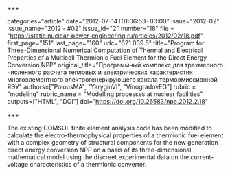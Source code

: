 +++

categories="article"
date="2012-07-14T01:06:53+03:00"
issue="2012-02"
issue_name="2012 - #02"
issue_id="2"
number="18"
file = "https://static.nuclear-power-engineering.ru/articles/2012/02/18.pdf"
first_page="151"
last_page="160"
udc="621.039.5"
title="Program for Three-Dimensional Numerical Computation of Thermal and Electrical Properties of a Multicell Thermionic Fuel Element for the Direct Energy Conversion NPP"
original_title="Программный комплекс для трехмерного численного расчета тепловых и электрических характеристик многоэлементного электрогенерирующего канала термоэмиссионной ЯЭУ"
authors=["PolousMA", "YaryginVI", "VinogradovEG"]
rubric = "modeling"
rubric_name = "Modelling processes at nuclear facilities"
outputs=["HTML", "DOI"]
doi="https://doi.org/10.26583/npe.2012.2.18"

+++

The existing COMSOL finite element analysis code has been modified to calculate the electro-thermophysical properties of a thermionic fuel element with a complex geometry of structural components for the new generation direct energy conversion NPP on a basis of its three-dimensional mathematical model using the discreet experimental data on the current-voltage characteristics of a thermionic converter.